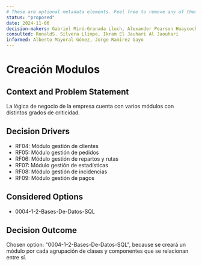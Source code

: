 ```yaml
---
# These are optional metadata elements. Feel free to remove any of them.
status: "proposed"
date: 2024-11-06
decision-makers: Gabriel Miró-Granada Lluch, Alexander Pearson Huaycochea
consulted: RonaldS. Silvera Llimpe, Ikram El Jauhari Al Jaouhari
informed: Alberto Mayoral Gómez, Jorge Ramirez Gayo
---
```


# Creación Modulos

## Context and Problem Statement
La lógica de negocio de la empresa cuenta con varios módulos con distintos grados de criticidad.

<!-- This is an optional element. Feel free to remove. -->
## Decision Drivers

* RF04: Módulo gestión de clientes
* RF05: Módulo gestión de pedidos
* RF06: Módulo gestión de repartos y rutas
* RF07: Módulo gestión de estadísticas
* RF08: Módulo gestión de incidencias
* RF09: Módulo gestión de pagos

## Considered Options

* 0004-1-2-Bases-De-Datos-SQL

## Decision Outcome

Chosen option: "0004-1-2-Bases-De-Datos-SQL", because se creará un módulo por cada agrupación de clases y componentes que se relacionan entre sí.
